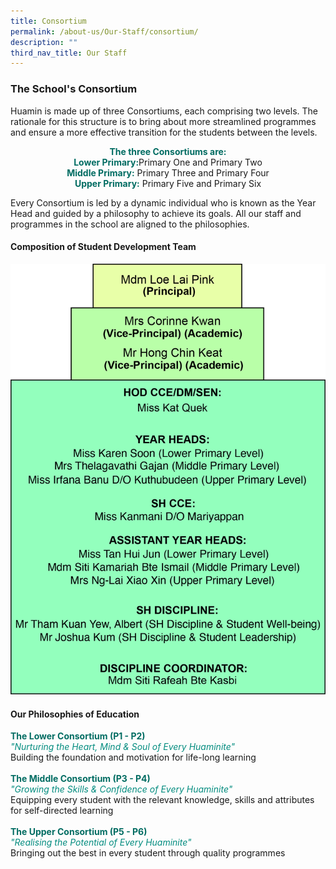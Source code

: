 ```yaml
---
title: Consortium
permalink: /about-us/Our-Staff/consortium/
description: ""
third_nav_title: Our Staff
---
```

### **The School's Consortium**

Huamin is made up of three Consortiums, each comprising two levels. The rationale for this structure is to bring about more streamlined programmes and ensure a more effective transition for the students between the levels.

<center><b style="color:#016C62;">The three Consortiums are:</b><br>
<b style="color:#016C62;">Lower Primary:</b>Primary One and Primary Two<br>
<b style="color:#016C62;">Middle Primary:</b> Primary Three and Primary Four<br>
<b style="color:#016C62;">Upper Primary:</b> Primary Five and Primary Six</center>


<p style="text-align:left;">Every Consortium is led by a dynamic individual who is known as the Year Head and guided by a philosophy to achieve its goals. All our staff and programmes in the school are aligned to the philosophies.</p>

#### **Composition of Student Development Team**

![](/images/SDT_2023.png)

#### **Our Philosophies of Education**
<p style="text-align:left;">
<b style="color:#016C62;">The Lower Consortium (P1 - P2)</b><br>
<i style="color:#038C7F;">"Nurturing the Heart, Mind & Soul of Every Huaminite"</i><br>Building the foundation and motivation for life-long learning<br><br>
<b style="color:#016C62;">The Middle Consortium (P3 - P4)</b><br>
<i style="color:#038C7F;">"Growing the Skills & Confidence of Every Huaminite"</i><br>Equipping every student with the relevant knowledge, skills and attributes for self-directed learning<br><br>
<b style="color:#016C62;">The Upper Consortium (P5 - P6)</b><br>
<i style="color:#038C7F;">"Realising the Potential of Every Huaminite"</i><br>Bringing out the best in every student through quality programmes